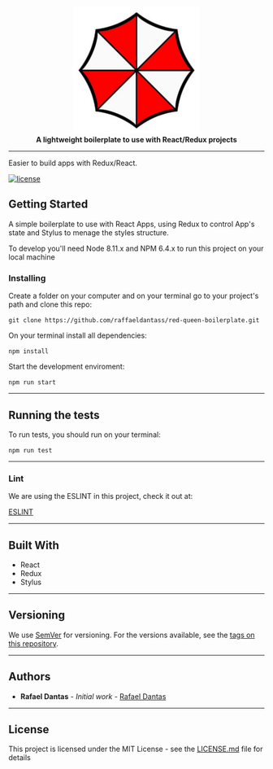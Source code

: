 <p align="center">
  <img width="250" src="./docs/logo.png">
  <br>
  <strong> A lightweight boilerplate to use with React/Redux projects </strong>
</p>

<hr>

Easier to build apps with Redux/React. 

[![license](https://img.shields.io/github/license/raffaeldantass/red-queen-boilerplate.svg?style=flat)](./license.md)

## Getting Started

A simple boilerplate to use with React Apps, using Redux to control App's state and Stylus to menage the styles structure.

To develop you'll need Node 8.11.x and NPM 6.4.x to run this project on your local machine

### Installing

Create a folder on your computer and on your terminal go to your project's path and clone this repo:

```
git clone https://github.com/raffaeldantass/red-queen-boilerplate.git
```

On your terminal install all dependencies:

```
npm install
```

Start the development enviroment:

```
npm run start
```
<hr>

## Running the tests

To run tests, you should run on your terminal: 

```
npm run test
```

<hr>

### Lint

We are using the ESLINT in this project, check it out at: 

[ESLINT](https://github.com/eslint/eslint)

<hr>

## Built With

* React
* Redux
* Stylus

<hr>

## Versioning

We use [SemVer](http://semver.org/) for versioning. For the versions available, see the [tags on this repository](https://github.com/your/project/tags). 

<hr>

## Authors

* **Rafael Dantas** - *Initial work* - [Rafael Dantas](https://github.com/raffaeldantass)

<hr>

## License

This project is licensed under the MIT License - see the [LICENSE.md](LICENSE.md) file for details
